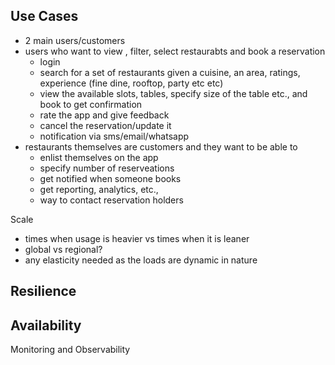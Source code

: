 ## Use Cases
- 2 main users/customers
- users who want to view , filter, select restaurabts and book a reservation
  - login
  - search for a set of restaurants given a cuisine, an area, ratings, experience (fine dine, rooftop, party etc etc)
  - view the available slots, tables, specify size of the table etc.,  and book to get confirmation
  - rate the app and give feedback
  - cancel the reservation/update it
  - notification via sms/email/whatsapp
- restaurants themselves are customers and they want to be able to
  - enlist themselves on the app
  - specify number of reserveations
  - get notified when someone books
  - get reporting, analytics,  etc.,
  - way to contact reservation holders

Scale
- times when usage is heavier vs times when it is leaner
- global vs regional?
- any elasticity needed as the loads are dynamic in nature

Resilience
- 

Availability
- 

Monitoring and Observability
